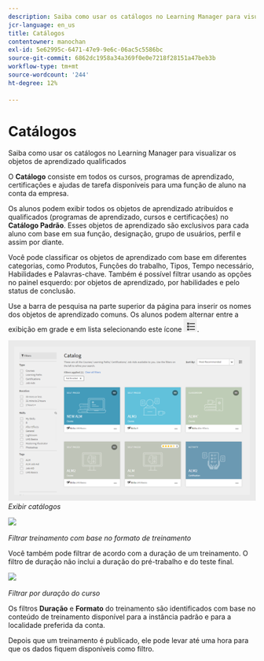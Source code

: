 ```yaml
---
description: Saiba como usar os catálogos no Learning Manager para visualizar os objetos de aprendizado qualificados
jcr-language: en_us
title: Catálogos
contentowner: manochan
exl-id: 5e62995c-6471-47e9-9e6c-06ac5c5586bc
source-git-commit: 6862dc1958a34a369f0e0e7218f28151a47beb3b
workflow-type: tm+mt
source-wordcount: '244'
ht-degree: 12%

---
```


# Catálogos

Saiba como usar os catálogos no Learning Manager para visualizar os objetos de aprendizado qualificados

O **Catálogo** consiste em todos os cursos, programas de aprendizado, certificações e ajudas de tarefa disponíveis para uma função de aluno na conta da empresa.

Os alunos podem exibir todos os objetos de aprendizado atribuídos e qualificados (programas de aprendizado, cursos e certificações) no **Catálogo Padrão**. Esses objetos de aprendizado são exclusivos para cada aluno com base em sua função, designação, grupo de usuários, perfil e assim por diante.

Você pode classificar os objetos de aprendizado com base em diferentes categorias, como Produtos, Funções do trabalho, Tipos, Tempo necessário, Habilidades e Palavras-chave. Também é possível filtrar usando as opções no painel esquerdo: por objetos de aprendizado, por habilidades e pelo status de conclusão.

Use a barra de pesquisa na parte superior da página para inserir os nomes dos objetos de aprendizado comuns. Os alunos podem alternar entre a exibição em grade e em lista selecionando este ícone ![](assets/icon-list.png).

![](assets/catalogs.png)
*Exibir catálogos*

<!--As a learner, you can  filter training based on the format of training, for example, Classroom, Self-paced, or Virtual Classroom. In addition, the learner can also filter the trainings based on Training Duration. Skill Levels filter which is already available, can now be enabled/disabled by Administrator. -->

![](assets/image014.png)

*Filtrar treinamento com base no formato de treinamento*

Você também pode filtrar de acordo com a duração de um treinamento. O filtro de duração não inclui a duração do pré-trabalho e do teste final.

![](assets/image015.png)

*Filtrar por duração do curso*

Os filtros **Duração** e **Formato** do treinamento são identificados com base no conteúdo de treinamento disponível para a instância padrão e para a localidade preferida da conta.

Depois que um treinamento é publicado, ele pode levar até uma hora para que os dados fiquem disponíveis como filtro.
